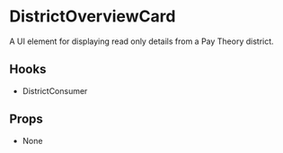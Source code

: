 # DistrictOverviewCard

A UI element for displaying read only details from a Pay Theory district.

## Hooks

* DistrictConsumer

## Props

* None